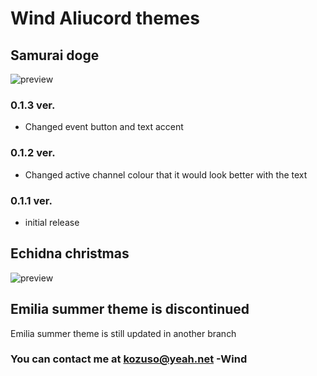 # Wind Aliucord themes
## Samurai doge
![preview](https://raw.githubusercontent.com/Drownbywind/Aliu-Themes/main/samurai_doge_preview.png)
### 0.1.3 ver.
* Changed event button and text accent
### 0.1.2 ver.
* Changed active channel colour that it would look better with the text
### 0.1.1 ver.   
* initial release

## Echidna christmas
![preview](https://raw.githubusercontent.com/Drownbywind/Aliu-Themes/main/echidna_christmas_preview.png)

## Emilia summer theme is discontinued
Emilia summer theme is still updated in another branch

### You can contact me at kozuso@yeah.net -Wind
